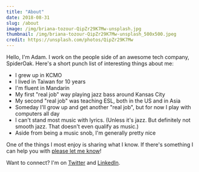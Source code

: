 ```yaml
---
title: "About"
date: 2018-08-31
slug: /about
image: /img/briana-tozour-QipZr29K7Mw-unsplash.jpg
thumbnail: /img/briana-tozour-QipZr29K7Mw-unsplash_500x500.jpeg
credit: https://unsplash.com/photos/QipZr29K7Mw
---
```


Hello, I'm Adam. I work on the people side of an awesome tech company, SpiderOak. Here's a short punch list of interesting things about me:

- I grew up in KCMO
- I lived in Taiwan for 10 years
- I'm fluent in Mandarin
- My first "real job" way playing jazz bass around Kansas City
- My second "real job" was teaching ESL, both in the US and in Asia
- Someday I'll grow up and get another "real job", but for now I play with computers all day
- I can't stand most music with lyrics. (Unless it's jazz. But definitely not smooth jazz. That doesn't even qualify as music.)
- Aside from being a music snob, I'm generally pretty nice

One of the things I most enjoy is sharing what I know. If there's something I can help you with [please let me know](/contact)!

Want to connect? I'm on [Twitter](https://twitter.com/adamtervort) and [LinkedIn](https://www.linkedin.com/in/adam-tervort/).
